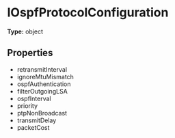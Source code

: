 # IOspfProtocolConfiguration


**Type:** object

## Properties
* retransmitInterval
* ignoreMtuMismatch
* ospfAuthentication
* filterOutgoingLSA
* ospfInterval
* priority
* ptpNonBroadcast
* transmitDelay
* packetCost
